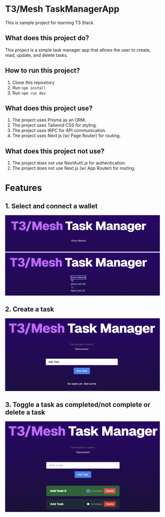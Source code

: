 # T3/Mesh TaskManagerApp

This is sample project for learning T3 Stack.

## What does this project do?
This project is a simple task manager app that allows the user to create, read, update, and delete tasks.

## How to run this project?
1. Clone this repository
2. Run `npm install`
3. Run `npm run dev`

## What does this project use?
1. The project uses Prisma as an ORM.
2. The project uses Tailwind CSS for styling.
3. The project uses tRPC for API communication.
4. The project uses Next.js (w/ Page Router) for routing.

## What does this project not use?
1. The project does not use NextAuth.js for authentication.
2. The project does not use Next.js (w/ App Router) for routing.

# Features

## 1. Select and connect a wallet
![](./assets/selectWallet.png)
![](./assets/chooseWallet.png)


## 2. Create a task
![](./assets/addTask.png)

## 3. Toggle a task as completed/not complete or delete a task
![](./assets/completeOrDelete.png)
